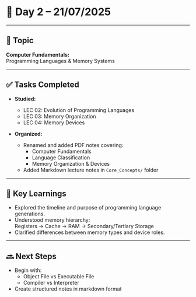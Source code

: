 # 📅 Day 2 – 21/07/2025

---

## 📘 Topic
**Computer Fundamentals:**  
Programming Languages & Memory Systems

---

## ✅ Tasks Completed

- **Studied:**
  - LEC 02: Evolution of Programming Languages
  - LEC 03: Memory Organization
  - LEC 04: Memory Devices

- **Organized:**
  - Renamed and added PDF notes covering:
    - Computer Fundamentals
    - Language Classification
    - Memory Organization & Devices
  - Added Markdown lecture notes in `Core_Concepts/` folder

---

## 🧠 Key Learnings

- Explored the timeline and purpose of programming language generations.
- Understood memory hierarchy:  
  Registers → Cache → RAM → Secondary/Tertiary Storage
- Clarified differences between memory types and device roles.

---

## 🔜 Next Steps

- Begin with:
  - Object File vs Executable File
  - Compiler vs Interpreter
- Create structured notes in markdown format
